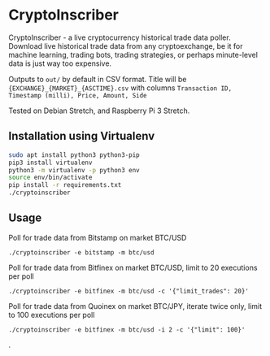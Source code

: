 # CryptoInscriber

CryptoInscriber - a live cryptocurrency historical trade data poller. Download live historical trade data from any cryptoexchange, be it for machine learning, trading bots, trading strategies, or perhaps minute-level data is just way too expensive.

Outputs to `out/` by default in CSV format. Title will be `{EXCHANGE}_{MARKET}_{ASCTIME}.csv` with columns `Transaction ID, Timestamp (milli), Price, Amount, Side`

Tested on Debian Stretch, and Raspberry Pi 3 Stretch.

## Installation using Virtualenv

```sh
sudo apt install python3 python3-pip
pip3 install virtualenv
python3 -m virtualenv -p python3 env
source env/bin/activate
pip install -r requirements.txt
./cryptoinscriber
```

## Usage

Poll for trade data from Bitstamp on market BTC/USD

`./cryptoinscriber -e bitstamp -m btc/usd`

Poll for trade data from Bitfinex on market BTC/USD, limit to 20 executions per poll

`./cryptoinscriber -e bitfinex -m btc/usd -c '{"limit_trades": 20}'`

Poll for trade data from Quoinex on market BTC/JPY, iterate twice only, limit to 100 executions per poll

`./cryptoinscriber -e bitfinex -m btc/usd -i 2 -c '{"limit": 100}'`

.
